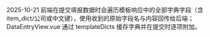 2025-10-21 前端在提交填报数据时会遍历模板响应中的全部字典字段（含 item_dict/公司或中文键），使用收到的原始字段名与内容回传给后端；DataEntryView.vue 通过 templateDicts 缓存字典并在提交时逐项附加。